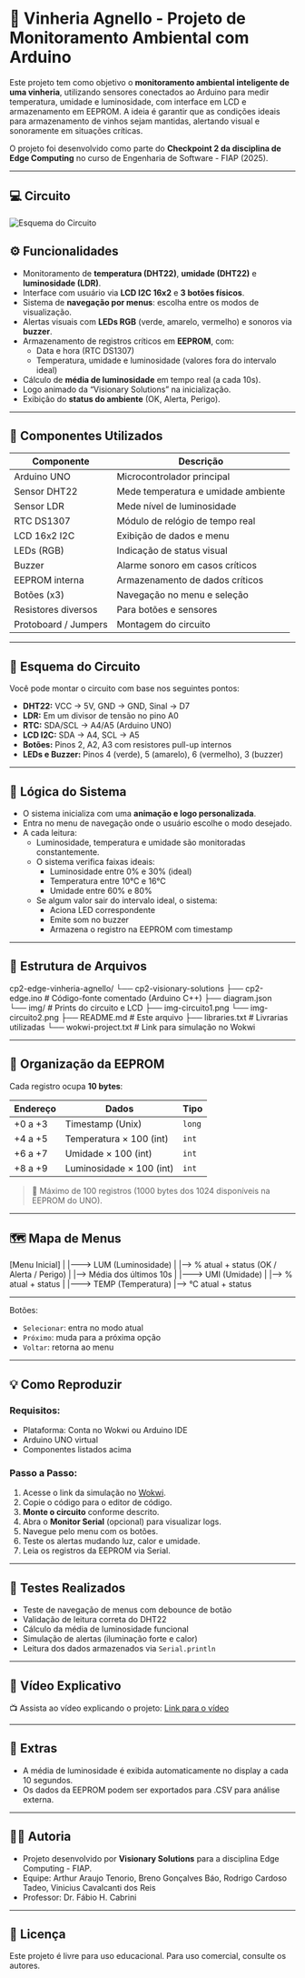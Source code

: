 # 🍷 Vinheria Agnello - Projeto de Monitoramento Ambiental com Arduino

Este projeto tem como objetivo o **monitoramento ambiental inteligente de uma vinheria**, utilizando sensores conectados ao Arduino para medir temperatura, umidade e luminosidade, com interface em LCD e armazenamento em EEPROM. A ideia é garantir que as condições ideais para armazenamento de vinhos sejam mantidas, alertando visual e sonoramente em situações críticas.

O projeto foi desenvolvido como parte do **Checkpoint 2 da disciplina de Edge Computing** no curso de Engenharia de Software - FIAP (2025).

---

## 💻 Circuito

![Esquema do Circuito]()

## ⚙️ Funcionalidades

- Monitoramento de **temperatura (DHT22)**, **umidade (DHT22)** e **luminosidade (LDR)**.
- Interface com usuário via **LCD I2C 16x2** e **3 botões físicos**.
- Sistema de **navegação por menus**: escolha entre os modos de visualização.
- Alertas visuais com **LEDs RGB** (verde, amarelo, vermelho) e sonoros via **buzzer**.
- Armazenamento de registros críticos em **EEPROM**, com:
  - Data e hora (RTC DS1307)
  - Temperatura, umidade e luminosidade (valores fora do intervalo ideal)
- Cálculo de **média de luminosidade** em tempo real (a cada 10s).
- Logo animado da “Visionary Solutions” na inicialização.
- Exibição do **status do ambiente** (OK, Alerta, Perigo).

---

## 🧰 Componentes Utilizados

| Componente           | Descrição                                  |
|----------------------|----------------------------------------------|
| Arduino UNO          | Microcontrolador principal                  |
| Sensor DHT22         | Mede temperatura e umidade ambiente         |
| Sensor LDR           | Mede nível de luminosidade                 |
| RTC DS1307           | Módulo de relógio de tempo real             |
| LCD 16x2 I2C         | Exibição de dados e menu                    |
| LEDs (RGB)           | Indicação de status visual                  |
| Buzzer               | Alarme sonoro em casos críticos             |
| EEPROM interna       | Armazenamento de dados críticos             |
| Botões (x3)          | Navegação no menu e seleção                 |
| Resistores diversos  | Para botões e sensores                      |
| Protoboard / Jumpers | Montagem do circuito                        |

---

## 📐 Esquema do Circuito

Você pode montar o circuito com base nos seguintes pontos:

- **DHT22:** VCC → 5V, GND → GND, Sinal → D7
- **LDR:** Em um divisor de tensão no pino A0
- **RTC:** SDA/SCL → A4/A5 (Arduino UNO)
- **LCD I2C:** SDA → A4, SCL → A5
- **Botões:** Pinos 2, A2, A3 com resistores pull-up internos
- **LEDs e Buzzer:** Pinos 4 (verde), 5 (amarelo), 6 (vermelho), 3 (buzzer)

---

## 🧠 Lógica do Sistema

- O sistema inicializa com uma **animação e logo personalizada**.
- Entra no menu de navegação onde o usuário escolhe o modo desejado.
- A cada leitura:
  - Luminosidade, temperatura e umidade são monitoradas constantemente.
  - O sistema verifica faixas ideais:
    - Luminosidade entre 0% e 30% (ideal)
    - Temperatura entre 10°C e 16°C
    - Umidade entre 60% e 80%
  - Se algum valor sair do intervalo ideal, o sistema:
    - Aciona LED correspondente 
    - Emite som no buzzer
    - Armazena o registro na EEPROM com timestamp

---

## 📂 Estrutura de Arquivos

cp2-edge-vinheria-agnello/
└── cp2-visionary-solutions
    ├── cp2-edge.ino               # Código-fonte comentado (Arduino C++)
    ├── diagram.json               
    └── img/                       # Prints do circuito e LCD
        ├── img-circuito1.png
        └── img-circuito2.png
├── README.md                # Este arquivo
├── libraries.txt            # Livrarias utilizadas
└── wokwi-project.txt        # Link para simulação no Wokwi

---

## 🧮 Organização da EEPROM

Cada registro ocupa **10 bytes**:

| Endereço       | Dados                       | Tipo   |
|----------------|-----------------------------|--------|
| +0 a +3        | Timestamp (Unix)            | `long` |
| +4 a +5        | Temperatura × 100 (int)     | `int`  |
| +6 a +7        | Umidade × 100 (int)         | `int`  |
| +8 a +9        | Luminosidade × 100 (int)    | `int`  |

> 💾 Máximo de 100 registros (1000 bytes dos 1024 disponíveis na EEPROM do UNO).

---

## 🗺️ Mapa de Menus

[Menu Inicial]
|
|---> LUM (Luminosidade)
| |--> % atual + status (OK / Alerta / Perigo)
| |--> Média dos últimos 10s
|
|---> UMI (Umidade)
| |--> % atual + status
|
|---> TEMP (Temperatura)
|--> °C atual + status

---

Botões:

- `Selecionar`: entra no modo atual
- `Próximo`: muda para a próxima opção
- `Voltar`: retorna ao menu

---

## 💡 Como Reproduzir

### Requisitos:

- Plataforma: Conta no Wokwi ou Arduino IDE
- Arduino UNO virtual
- Componentes listados acima

### Passo a Passo:

1. Acesse o link da simulação no [Wokwi](https://wokwi.com/projects/431522975301554177).
2. Copie o código para o editor de código.
3. **Monte o circuito** conforme descrito.
4. Abra o **Monitor Serial** (opcional) para visualizar logs.
5. Navegue pelo menu com os botões.
6. Teste os alertas mudando luz, calor e umidade.
7. Leia os registros da EEPROM via Serial.

---

## 🧪 Testes Realizados

- Teste de navegação de menus com debounce de botão
- Validação de leitura correta do DHT22
- Cálculo da média de luminosidade funcional
- Simulação de alertas (iluminação forte e calor)
- Leitura dos dados armazenados via `Serial.println`

---

## 🎥 Vídeo Explicativo

📺 Assista ao vídeo explicando o projeto: [Link para o vídeo]()

---

## 📎 Extras

- A média de luminosidade é exibida automaticamente no display a cada 10 segundos.
- Os dados da EEPROM podem ser exportados para .CSV para análise externa.

---

## 👨‍💻 Autoria

- Projeto desenvolvido por **Visionary Solutions** para a disciplina Edge Computing - FIAP.
- Equipe: Arthur Araujo Tenorio, Breno Gonçalves Báo, Rodrigo Cardoso Tadeo, Vinicius Cavalcanti dos Reis
- Professor: Dr. Fábio H. Cabrini

---

## 📢 Licença

Este projeto é livre para uso educacional. Para uso comercial, consulte os autores.